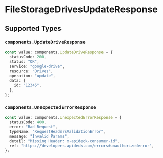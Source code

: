 # FileStorageDrivesUpdateResponse


## Supported Types

### `components.UpdateDriveResponse`

```typescript
const value: components.UpdateDriveResponse = {
  statusCode: 200,
  status: "OK",
  service: "google-drive",
  resource: "Drives",
  operation: "update",
  data: {
    id: "12345",
  },
};
```

### `components.UnexpectedErrorResponse`

```typescript
const value: components.UnexpectedErrorResponse = {
  statusCode: 400,
  error: "Bad Request",
  typeName: "RequestHeadersValidationError",
  message: "Invalid Params",
  detail: "Missing Header: x-apideck-consumer-id",
  ref: "https://developers.apideck.com/errors#unauthorizederror",
};
```

